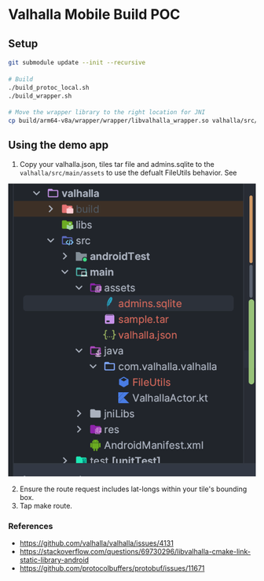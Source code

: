 # Valhalla Mobile Build POC

## Setup

```sh
git submodule update --init --recursive

# Build 
./build_protoc_local.sh
./build_wrapper.sh

# Move the wrapper library to the right location for JNI
cp build/arm64-v8a/wrapper/wrapper/libvalhalla_wrapper.so valhalla/src/main/jniLibs/arm64-v8a
```

## Using the demo app

1. Copy your valhalla.json, tiles tar file and admins.sqlite to the `valhalla/src/main/assets` to use the defualt FileUtils behavior. See

![Asset Examples](docs/assets-example.png)

2. Ensure the route request includes lat-longs within your tile's bounding box.
3. Tap make route.

### References
 
* https://github.com/valhalla/valhalla/issues/4131
* https://stackoverflow.com/questions/69730296/libvalhalla-cmake-link-static-library-android
* https://github.com/protocolbuffers/protobuf/issues/11671
